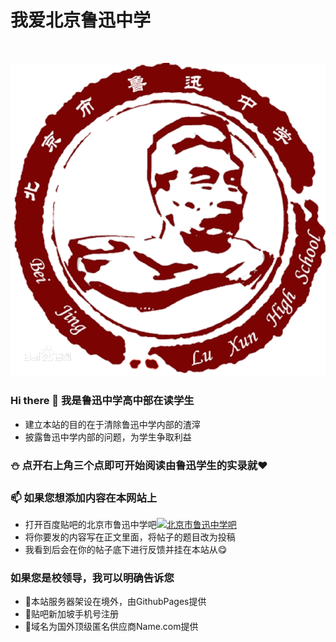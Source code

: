 # 我爱北京鲁迅中学

<br>

![我爱北京鲁迅中学！](amWiki/images/logo.png "我爱北京鲁迅中学！")  

### Hi there 👋 我是鲁迅中学高中部在读学生
- 建立本站的目的在于清除鲁迅中学内部的渣滓
- 披露鲁迅中学内部的问题，为学生争取利益
### ⛄ 点开右上角三个点即可开始阅读由鲁迅学生的实录就❤
### 📫 如果您想添加内容在本网站上
- 打开百度贴吧的北京市鲁迅中学吧[![北京市鲁迅中学吧](https://img.shields.io/badge/%40reallysnow-0088CC?style=flat-square&logo=telegram&logoColor=FFFFFF&labelColor=0088CC)](https://tieba.baidu.com/f?kw=%E5%8C%97%E4%BA%AC%E5%B8%82%E9%B2%81%E8%BF%85%E4%B8%AD%E5%AD%A6)
- 将你要发的内容写在正文里面，将帖子的题目改为投稿
- 我看到后会在你的帖子底下进行反馈并挂在本站从😋
### 如果您是校领导，我可以明确告诉您
- 💬本站服务器架设在境外，由GithubPages提供
- 💬贴吧新加坡手机号注册
- 💬域名为国外顶级匿名供应商Name.com提供

